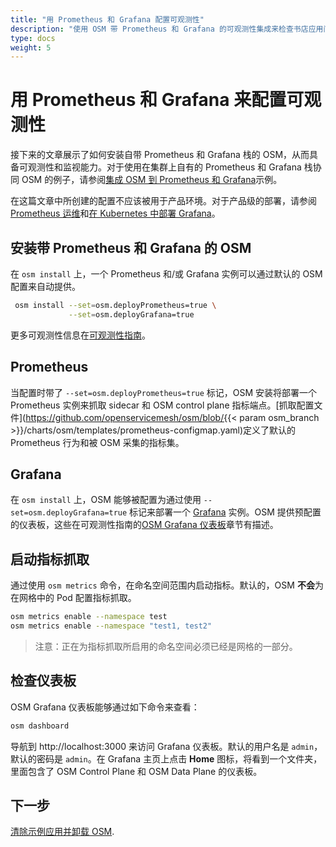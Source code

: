 ```yaml
---
title: "用 Prometheus 和 Grafana 配置可观测性"
description: "使用 OSM 带 Prometheus 和 Grafana 的可观测性集成来检查书店应用间的流量"
type: docs
weight: 5
---
```


# 用 Prometheus 和 Grafana 来配置可观测性

接下来的文章展示了如何安装自带 Prometheus 和 Grafana 栈的 OSM，从而具备可观测性和监视能力。对于使用在集群上自有的 Prometheus 和 Grafana 栈协同 OSM 的例子，请参阅[集成 OSM 到 Prometheus 和 Grafana](https://docs.openservicemesh.io/docs/demos/prometheus_grafana/)示例。

在这篇文章中所创建的配置不应该被用于产品环境。对于产品级的部署，请参阅 [Prometheus 运维](https://github.com/prometheus-operator/prometheus-operator/blob/master/Documentation/user-guides/getting-started.md)和[在 Kubernetes 中部署 Grafana](https://grafana.com/docs/grafana/latest/installation/kubernetes/)。


## 安装带 Prometheus 和 Grafana 的 OSM

在 `osm install` 上，一个 Prometheus 和/或 Grafana 实例可以通过默认的 OSM 配置来自动提供。
```bash
 osm install --set=osm.deployPrometheus=true \
             --set=osm.deployGrafana=true
```
更多可观测性信息在[可观测性指南](/docs/guides/observability)。

## Prometheus

当配置时带了 `--set=osm.deployPrometheus=true` 标记，OSM 安装将部署一个 Prometheus 实例来抓取 sidecar 和 OSM control plane 指标端点。[抓取配置文件](https://github.com/openservicemesh/osm/blob/{{< param osm_branch >}}/charts/osm/templates/prometheus-configmap.yaml)定义了默认的 Prometheus 行为和被 OSM 采集的指标集。

## Grafana

在 `osm install` 上，OSM 能够被配置为通过使用 `--set=osm.deployGrafana=true` 标记来部署一个 [Grafana](https://grafana.com/grafana/) 实例。OSM 提供预配置的仪表板，这些在可观测性指南的[OSM Grafana 仪表板](/docs/guides/observability/metrics/#osm-grafana-仪表板)章节有描述。

## 启动指标抓取

通过使用 `osm metrics` 命令，在命名空间范围内启动指标。默认的，OSM **不会**为在网格中的 Pod 配置指标抓取。

```bash
osm metrics enable --namespace test
osm metrics enable --namespace "test1, test2"

```
> 注意：正在为指标抓取所启用的命名空间必须已经是网格的一部分。

## 检查仪表板

OSM Grafana 仪表板能够通过如下命令来查看：

```bash
osm dashboard
```

导航到 http://localhost:3000 来访问 Grafana 仪表板。默认的用户名是 `admin`，默认的密码是 `admin`。在 Grafana 主页上点击 **Home** 图标，将看到一个文件夹，里面包含了 OSM Control Plane 和 OSM Data Plane 的仪表板。

## 下一步

[清除示例应用并卸载 OSM](/docs/getting_started/cleanup/).
